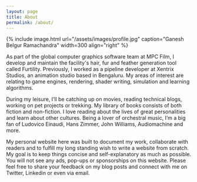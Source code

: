 ```yaml
---
layout: page
title: About
permalink: /about/
---
```


{% include image.html url="/assets/images/profile.jpg" caption="Ganesh Belgur Ramachandra" width=300 align="right" %}

As part of the global computer graphics software team at MPC Film, I develop and maintain the facility's hair, fur and feather generation tool called Furtility. Previously, I worked as a pipeline developer at Xentrix Studios, an animation studio based in Bengaluru. My areas of interest are relating to game engines, rendering, shader writing, simulation and learning algorithms.

During my leisure, I’ll be catching up on movies, reading technical blogs, working on pet projects or trekking. My library of books consists of both fiction and non-fiction. I love reading about the lives of great personalities and learn about other cultures. Being a lover of orchestral music, I’m a big fan of Ludovico Einaudi, Hans Zimmer, John Williams, Audiomachine and more.

My personal website here was built to document my work, collaborate with readers and to fulfill my long standing wish to write a website from scratch. My goal is to keep things concise and self-explanatory as much as possible. You will not see any ads, pop-ups or sponsorships on this website. Please feel free to share your feedback on my blog posts and connect with me on Twitter, Linkedin or even via email.
